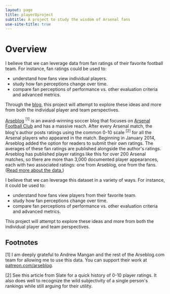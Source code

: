 ```yaml
---
layout: page
title: player8project
subtitle: A project to study the wisdom of Arsenal fans
use-site-title: true
---
```


# Overview
I believe that we can leverage data from fan ratings of their favorite football team. For instance, fan ratings could be used to:
- understand how fans view individual players.
- study how fan perceptions change over time.
- compare fan perceptions of performance vs. other evaluation criteria and advanced metrics.

Through the [blog](/blog/index.html), this project will attempt to explore these ideas and more from both the individual player and team perspectives.

[Arseblog](https://arseblog.com) <sup>[1]</sup> is an award-winning soccer blog that focuses on [Arsenal Football Club](https://www.arsenal.com/) and has a massive reach. After every Arsenal match, the blog's author posts ratings using the common 0-10 scale <sup>[2]</sup> for all the Arsenal players who appeared in the match. Beginning in January 2014, Arseblog added the option for readers to submit their own ratings. The averages of these fan ratings are published alongside the author's ratings.
Arseblog has published player ratings like this for over 200 Arsenal matches, so there are more than 3,000 documented player appearances, each with two associated ratings: one from Arseblog, one from the fans. ([Read more about the data.](/data.html))

I believe that we can leverage this dataset in a variety of ways. For instance, it could be used to:
- understand how fans view players from their favorite team.
- study how fan perceptions change over time.
- compare fan perceptions of performance vs. other evaluation criteria and advanced metrics.

This project will attempt to explore these ideas and more from both the individual player and team perspectives.

## Footnotes 
[1] I am deeply grateful to Andrew Mangan and the rest of the Arseblog.com team for allowing me to use this data. You can support their work at [patreon.com/arseblog](https://www.patreon.com/arseblog).

[2] See this article from Slate for a quick history of 0-10 player ratings. It also does well to recognize the wild subjectivity of a single person's rankings while still arguing for their utility.
